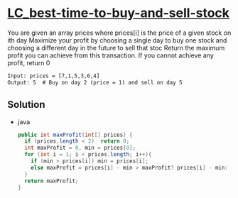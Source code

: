 # [LC_best-time-to-buy-and-sell-stock](https://leetcode.com/problems/best-time-to-buy-and-sell-stock)

You are given an array prices where prices[i] is the price of a given stock on ith day
Maximize your profit by choosing a single day to buy one stock and choosing a different day in the future to sell that stoc
Return the maximum profit you can achieve from this transaction. If you cannot achieve any profit, return 0


```txt
Input: prices = [7,1,5,3,6,4]
Output: 5  # Buy on day 2 (price = 1) and sell on day 5
```

## Solution

* java

  ```java
  public int maxProfit(int[] prices) {
    if (prices.length < 2)  return 0;
    int maxProfit = 0, min = prices[0];
    for (int i = 1; i < prices.length; i++){
      if (min > prices[i]) min = prices[i];
      else maxProfit = prices[i] - min > maxProfit? prices[i] - min: maxProfit;
    }
    return maxProfit;
  }
  ```
